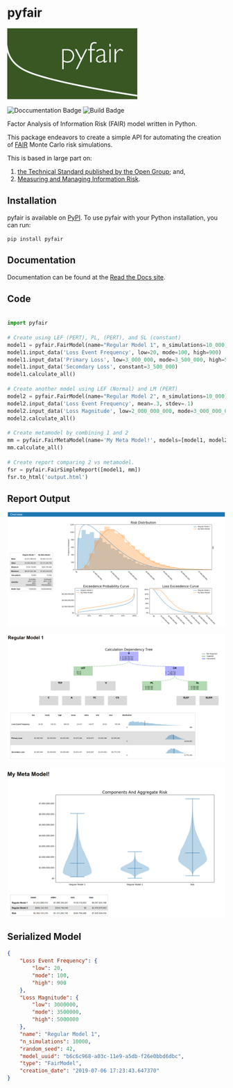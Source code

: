 # pyfair

<img src="static/logo.PNG" alt="logo" width="300"/>

![Doccumentation Badge](https://readthedocs.org/projects/pyfair/badge/?version=latest) ![Build Badge](https://travis-ci.org/theonaunheim/pyfair.svg?branch=master)

Factor Analysis of Information Risk (FAIR) model written in Python.

This package endeavors to create a simple API for automating the creation
of [FAIR](https://en.wikipedia.org/wiki/Factor_analysis_of_information_risk) Monte Carlo risk simulations.

This is based in large part on:
1) [the Technical Standard published by the Open Group](http://pubs.opengroup.org/onlinepubs/9699919899/toc.pdf); and,
2) [Measuring and Managing Information Risk](https://www.amazon.com/Measuring-Managing-Information-Risk-Approach-ebook/dp/B00N9YPW5C/ref=sr_1_1?keywords=Measuring+and+Managing+Information+Risk%3A+A+FAIR+Approach&qid=1559271904&s=gateway&sr=8-1).

## Installation

pyfair is available on [PyPI](https://pypi.org/project/pyfair/). To use pyfair with your Python installation, you can run:

`pip install pyfair`

## Documentation

Documentation can be found at the [Read the Docs site](https://pyfair.readthedocs.io/en/latest/).

## Code

```python

import pyfair

# Create using LEF (PERT), PL, (PERT), and SL (constant)
model1 = pyfair.FairModel(name="Regular Model 1", n_simulations=10_000)
model1.input_data('Loss Event Frequency', low=20, mode=100, high=900)
model1.input_data('Primary Loss', low=3_000_000, mode=3_500_000, high=5_000_000)
model1.input_data('Secondary Loss', constant=3_500_000)
model1.calculate_all()

# Create another model using LEF (Normal) and LM (PERT)
model2 = pyfair.FairModel(name="Regular Model 2", n_simulations=10_000)
model2.input_data('Loss Event Frequency', mean=.3, stdev=.1)
model2.input_data('Loss Magnitude', low=2_000_000_000, mode=3_000_000_000, high=5_000_000_000)
model2.calculate_all()

# Create metamodel by combining 1 and 2
mm = pyfair.FairMetaModel(name='My Meta Model!', models=[model1, model2])
mm.calculate_all()

# Create report comparing 2 vs metamodel.
fsr = pyfair.FairSimpleReport([model1, mm])
fsr.to_html('output.html')

```

## Report Output

![Overview](./static/overview.PNG)

![Tree](./static/tree.PNG)

![Violin](./static/violin.PNG)

## Serialized Model

```json
{
    "Loss Event Frequency": {
        "low": 20,
        "mode": 100,
        "high": 900
    },
    "Loss Magnitude": {
        "low": 3000000,
        "mode": 3500000,
        "high": 5000000
    },
    "name": "Regular Model 1",
    "n_simulations": 10000,
    "random_seed": 42,
    "model_uuid": "b6c6c968-a03c-11e9-a5db-f26e0bbd6dbc",
    "type": "FairModel",
    "creation_date": "2019-07-06 17:23:43.647370"
}
```